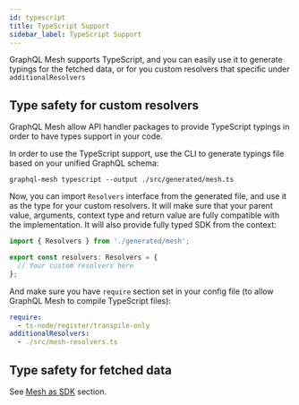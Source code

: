 ```yaml
---
id: typescript
title: TypeScript Support
sidebar_label: TypeScript Support
---
```


GraphQL Mesh supports TypeScript, and you can easily use it to generate typings for the fetched data, or for you custom resolvers that specific under `additionalResolvers`

## Type safety for custom resolvers

GraphQL Mesh allow API handler packages to provide TypeScript typings in order to have types support in your code.

In order to use the TypeScript support, use the CLI to generate typings file based on your unified GraphQL schema:

```
graphql-mesh typescript --output ./src/generated/mesh.ts
```

Now, you can import `Resolvers` interface from the generated file, and use it as the type for your custom resolvers. It will make sure that your parent value, arguments, context type and return value are fully compatible with the implementation. It will also provide fully typed SDK from the context:

```ts
import { Resolvers } from './generated/mesh';

export const resolvers: Resolvers = {
  // Your custom resolvers here
};
```

And make sure you have `require` section set in your config file (to allow GraphQL Mesh to compile TypeScript files):

```yaml
require:
  - ts-node/register/transpile-only
additionalResolvers:
  - ./src/mesh-resolvers.ts  
```

## Type safety for fetched data

See [Mesh as SDK](/docs/recipes/as-sdk) section.
